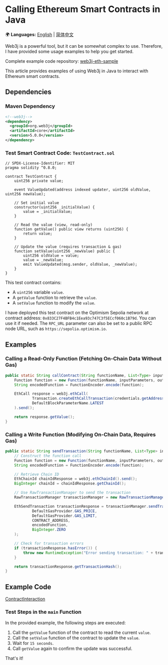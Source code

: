 # Calling Ethereum Smart Contracts in Java

🌍 **Languages:** [English](ContractInteraction.md) | [简体中文](ContractInteraction.zh.md)

Web3j is a powerful tool, but it can be somewhat complex to use. Therefore, I have provided some usage examples to help you get started.

Complete example code repository: [web3j-eth-sample](https://github.com/zhoujingweb3/web3j-eth-sample)

This article provides examples of using Web3j in Java to interact with Ethereum smart contracts.

## Dependencies
### Maven Dependency
```xml
<!--web3j-->
<dependency>
  <groupId>org.web3j</groupId>
  <artifactId>core</artifactId>
  <version>5.0.0</version>
</dependency>
```

### Test Smart Contract Code: `TestContract.sol`
```solidity
// SPDX-License-Identifier: MIT
pragma solidity ^0.8.0;

contract TestContract {
    uint256 private value;

    event ValueUpdated(address indexed updater, uint256 oldValue, uint256 newValue);

    // Set initial value
    constructor(uint256 _initialValue) {
        value = _initialValue;
    }

    // Read the value (view, read-only)
    function getValue() public view returns (uint256) {
        return value;
    }

    // Update the value (requires transaction & gas)
    function setValue(uint256 _newValue) public {
        uint256 oldValue = value;
        value = _newValue;
        emit ValueUpdated(msg.sender, oldValue, _newValue);
    }
}
```
This test contract contains:
- A `uint256` variable `value`.
- A `getValue` function to retrieve the `value`.
- A `setValue` function to modify the `value`.

I have deployed this test contract on the Optimism Sepolia network at contract address: `0x833C27F4BFB4c1Eea93c747C3f5ECcf060c1B79d`. You can use it if needed. The `RPC_URL` parameter can also be set to a public RPC node URL, such as `https://sepolia.optimism.io`.

## Examples
### Calling a Read-Only Function (Fetching On-Chain Data Without Gas)
```java
public static String callContract(String functionName, List<Type> inputParameters, List<TypeReference<?>> outputParameters) throws IOException {
    Function function = new Function(functionName, inputParameters, outputParameters);
    String encodedFunction = FunctionEncoder.encode(function);

    EthCall response = web3j.ethCall(
            Transaction.createEthCallTransaction(credentials.getAddress(), CONTRACT_ADDRESS, encodedFunction),
            DefaultBlockParameterName.LATEST
    ).send();

    return response.getValue();
}
```
### Calling a Write Function (Modifying On-Chain Data, Requires Gas)
```java
public static String sendTransaction(String functionName, List<Type> inputParameters, List<TypeReference<?>> outputParameters) throws Exception {
    // Construct the function call
    Function function = new Function(functionName, inputParameters, outputParameters);
    String encodedFunction = FunctionEncoder.encode(function);

    // Retrieve Chain ID
    EthChainId chainIdResponse = web3j.ethChainId().send();
    BigInteger chainId = chainIdResponse.getChainId();

    // Use RawTransactionManager to send the transaction
    RawTransactionManager transactionManager = new RawTransactionManager(web3j, credentials, chainId.longValue());

    EthSendTransaction transactionResponse = transactionManager.sendTransaction(
            DefaultGasProvider.GAS_PRICE,
            DefaultGasProvider.GAS_LIMIT,
            CONTRACT_ADDRESS,
            encodedFunction,
            BigInteger.ZERO
    );

    // Check for transaction errors
    if (transactionResponse.hasError()) {
        throw new RuntimeException("Error sending transaction: " + transactionResponse.getError().getMessage());
    }

    return transactionResponse.getTransactionHash();
}
```

## Example Code
[ContractInteraction](../../java/ContractInteraction.java)

### Test Steps in the `main` Function
In the provided example, the following steps are executed:
1. Call the `getValue` function of the contract to read the current `value`.
2. Call the `setValue` function of the contract to update the `value`.
3. Wait for `15 seconds`.
4. Call `getValue` again to confirm the update was successful.

That's it!